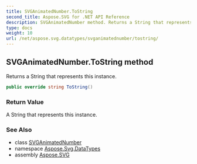 ```yaml
---
title: SVGAnimatedNumber.ToString
second_title: Aspose.SVG for .NET API Reference
description: SVGAnimatedNumber method. Returns a String that represents this instance
type: docs
weight: 10
url: /net/aspose.svg.datatypes/svganimatednumber/tostring/
---
```

## SVGAnimatedNumber.ToString method

Returns a String that represents this instance.

```csharp
public override string ToString()
```

### Return Value

A String that represents this instance.

### See Also

* class [SVGAnimatedNumber](../)
* namespace [Aspose.Svg.DataTypes](../../svganimatednumber/)
* assembly [Aspose.SVG](../../../)
